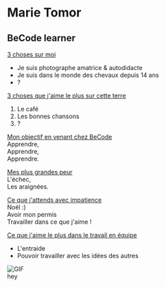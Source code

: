 Marie Tomor
=
BeCode learner
-

<ins>3 choses sur moi</ins>
* Je suis photographe amatrice & autodidacte
* Je suis dans le monde des chevaux depuis 14 ans
* ?

<ins>3 choses que j'aime le plus sur cette terre</ins> 
1. Le café
2. Les bonnes chansons
3. ?

<ins>Mon objectif en venant chez BeCode</ins>  
Apprendre,  
Apprendre,  
Apprendre.

<ins>Mes plus grandes peur</ins>  
L'échec,  
Les araignées.

<ins>Ce que j'attends avec impatience</ins>  
Noël :)  
Avoir mon permis  
Travailler dans ce que j'aime !  

<ins>Ce que j'aime le plus dans le travail en équipe</ins>  
* L'entraide
* Pouvoir travailler avec les idées des autres  

![GIF](https://cdn-images-1.medium.com/fit/t/1600/480/1*AmI9wRbXrfIWGESx6eEiTw.gif)  
hey
